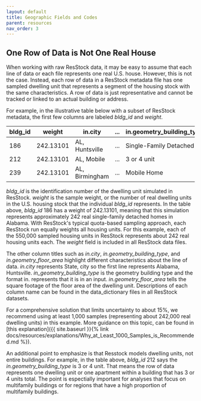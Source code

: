 ```yaml
---
layout: default
title: Geographic Fields and Codes
parent: resources
nav_order: 3
---
```


## One Row of Data is Not One Real House
When working with raw ResStock data, it may be easy to assume that each line of data or each file represents one real U.S. house. However, this is not the case. Instead, each row of data in a ResStock metadata file has one sampled dwelling unit that represents a segment of the housing stock with the same characteristics. A row of data is just representative and cannot be tracked or linked to an actual building or address.

For example, in the illustrative table below with a subset of ResStock metadata, the first few columns are labeled *bldg_id* and *weight*.

| bldg_id | weight | in.city | ... | in.geometry_building_type | in.geometry_floor_area |
| --- | --- | --- | --- | --- | --- |
| 186 | 242.13101 | AL, Huntsville | ... | Single-Family Detached | 2500-2999 |
| 212 | 242.13101 | AL, Mobile | ... | 3 or 4 unit | 4000 + |
| 239 | 242.13101 | AL, Birmingham | ... | Mobile Home | 750-999 |

*bldg_id* is the identification number of the dwelling unit simulated in ResStock. *weight* is the sample weight, or the number of real dwelling units in the U.S. housing stock that the individual *bldg_id* represents. In the table above, *bldg_id* 186 has a weight of 242.13101, meaning that this simulation represents approximately 242 real single-family detached homes in Alabama. With ResStock's typical quota-based sampling approach, each ResStock run equally weights all housing units. For this example, each of the 550,000 sampled housing units in ResStock represents about 242 real housing units each. The *weight* field is included in all ResStock data files.
<!--
The *weight* field is also the appropriate factor to scale ResStock energy and emissions outputs as discussed in the Weighting/Sampling example. -->

The other column titles such as *in.city*, *in.geometry_building_type*, and *in.geometry_floor_area* highlight different characteristics about the line of data. *in.city* represents State, city so the first line represents Alabama, Huntsville. *in_geometry_building_type* is the geometry building type and the format in. represents that it is in an input. *in.geometry_floor_area* tells the square footage of the floor area of the dwelling unit. Descriptions of each column name can be found in the data_dictionary files in all ResStock datasets.

For a comprehensive solution that limits uncertainty to about 15%, we recommend using at least 1,000 samples (representing about 242,000 real dwelling units) in this example. More guidance on this topic, can be found in [this explanation]({{ site.baseurl }}{% link docs/resources/explanations/Why_at_Least_1000_Samples_is_Recommended.md %}).

An additional point to emphasize is that Resstock models dwelling units, not entire buildings. For example, in the table above, *bldg_id* 212 says the *in.geometry_building_type* is 3 or 4 unit. That means the row of data represents one dwelling unit or one apartment within a building that has 3 or 4 units total. The point is espectially important for analyses that focus on multifamily buildings or for regions that have a high proportion of multifamily buildings.